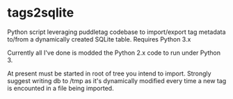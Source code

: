 # tags2sqlite
Python script leveraging puddletag codebase to import/export tag metadata to/from a dynamically created SQLite table.  Requires Python 3.x


Currently all I've done is modded the Python 2.x code to run under Python 3.

At present must be started in root of tree you intend to import.  Strongly suggest writing db to /tmp as it's dynamically modified every time a new tag is encounted in a file being imported.
